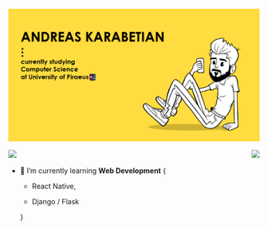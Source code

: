![me](https://github.com/adreaskar/adreaskar/blob/master/resources/1.jpg?raw=true)

<img align="right" height="180em" src = "https://github-readme-stats.vercel.app/api/top-langs/?username=adreaskar&theme=buefy&layout=compact&title_color=FFFEFE&bg_color=151515&text_color=FFFEFE">

<img height="180em" src="https://github-readme-stats.vercel.app/api?username=adreaskar&&show_icons=true&title_color=ffffff&icon_color=ffdc40&text_color=ffffff&bg_color=151515">

<!--
**adreaskar/adreaskar** is a ✨ _special_ ✨ repository because its `README.md` (this file) appears on your GitHub profile.

Here are some ideas to get you started:
-->

- 🌱 I’m currently learning **Web Development** { 
  - React Native,

  - Django / Flask
  
  }

<!--
- 🔭 I’m currently working on ...
- 👯 I’m looking to collaborate on ...
- 🤔 I’m looking for help with ...
- 💬 Ask me about ...
- 📫 How to reach me: ...
- 😄 Pronouns: ...
- ⚡ Fun fact: ...
-->
